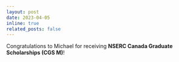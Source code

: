```yaml
---
layout: post
date: 2023-04-05
inline: true
related_posts: false
---
```


Congratulations to Michael for receiving **NSERC Canada Graduate Scholarships (CGS M)**!
